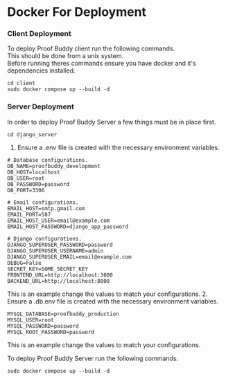 # Docker For Deployment
### Client Deployment

To deploy Proof Buddy client run the following commands. <br>
This should be done from a unix system. <br>
Before running theres commands ensure you have docker and it's dependencies installed.
```
cd client
sudo docker compose up --build -d
```

### Server Deployment
In order to deploy Proof Buddy Server a few things must be in place first.
```
cd django_server
```
1. Ensure a .env file is created with the necessary environment variables.
```
# Database configurations.
DB_NAME=proofbuddy_development
DB_HOST=localhost
DB_USER=root
DB_PASSWORD=password
DB_PORT=3306

# Email configurations.
EMAIL_HOST=smtp.gmail.com
EMAIL_PORT=587
EMAIL_HOST_USER=email@example.com
EMAIL_HOST_PASSWORD=django_app_password

# Django configurations.
DJANGO_SUPERUSER_PASSWORD=password
DJANGO_SUPERUSER_USERNAME=admin
DJANGO_SUPERUSER_EMAIL=email@example.com
DEBUG=False
SECRET_KEY=SOME_SECRET_KEY
FRONTEND_URL=http://localhost:3000
BACKEND_URL=http://localhost:8000
```
This is an example change the values to match your configurations.
2. Ensure a .db.env file is created with the necessary environment variables.
```
MYSQL_DATABASE=proofbuddy_production
MYSQL_USER=root
MYSQL_PASSWORD=password
MYSQL_ROOT_PASSWORD=password
```
This is an example change the values to match your configurations.

To deploy Proof Buddy Server run the following commands.
```
sudo docker compose up --build -d
```